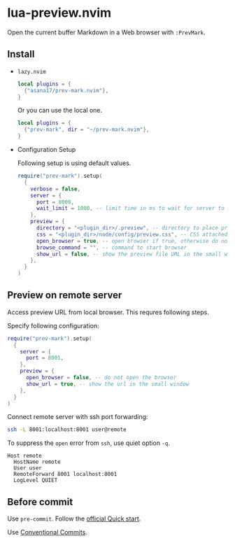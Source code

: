 # lua-preview.nvim

Open the current buffer Markdown in a Web browser with `:PrevMark`.

## Install

- `lazy.nvim`

  ```lua
  local plugins = {
    {"asana17/prev-mark.nvim"},
  }
  ```

  Or you can use the local one.

  ```lua
  local plugins = {
    {"prev-mark", dir = "~/prev-mark.nvim"},
  }
  ```

- Configuration Setup

  Following setup is using default values.

  ```lua
  require("prev-mark").setup(
    {
      verbose = false,
      server = {
        port = 8000,
        wait_limit = 1000, -- limit time in ms to wait for server to start
      },
      preview = {
        directory = "<plugin_dir>/.preview", -- directory to place preview temporaly files
        css = "<plugin_dir>/node/config/preview.css", -- CSS attached to the preview
        open_browser = true, -- open browser if true, otherwise do not open
        browse_command = "", -- command to start browser
        show_url = false, -- show the preview file URL in the small window
      },
    }
  )
  ```

## Preview on remote server

Access preview URL from local browser. This requres following steps.

Specify following configuration:

```lua
require("prev-mark").setup(
  {
    server = {
      port = 8001,
    },
    preview = {
      open_browser = false, -- do not open the browser
      show_url = true, -- show the url in the small window
    },
  }
)
```

Connect remote server with ssh port forwarding:

```bash
ssh -L 8001:localhost:8001 user@remote
```

To suppress the `open` error from `ssh`, use quiet option `-q`.

```config
Host remote
  HostName remote
  User user
  RemoteForward 8001 localhost:8001
  LogLevel QUIET
```

## Before commit

Use `pre-commit`. Follow the [official Quick start][1].

Use [Conventional Commits][2].

[1]: https://pre-commit.com/index.html#quick-start
[2]: https://www.conventionalcommits.org/en/v1.0.0/
